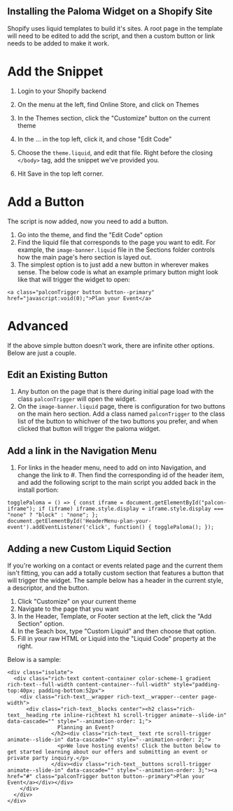 ## Installing the Paloma Widget on a Shopify Site

Shopify uses liquid templates to build it's sites. A root page in the template will need to be edited to add the script, and then a custom button or link needs to be added to make it work.

# Add the Snippet

1. Login to your Shopify backend
1. On the menu at the left, find Online Store, and click on Themes
1. In the Themes section, click the "Customize" button on the current theme
1. In the ... in the top left, click it, and chose "Edit Code"
1. Choose the `theme.liquid`, and edit that file. Right before the closing `</body>` tag, add the snippet we've provided you.

1. Hit Save in the top left corner.

# Add a Button

The script is now added, now you need to add a button.

1. Go into the theme, and find the "Edit Code" option
1. Find the liquid file that corresponds to the page you want to edit. For example, the `image-banner.liquid` file in the Sections folder controls how the main page's hero section is layed out.
1. The simplest option is to just add a new button in wherever makes sense. The below code is what an example primary button might look like that will trigger the widget to open:

```
<a class="palconTrigger button button--primary" href="javascript:void(0);">Plan your Event</a>
```

# Advanced

If the above simple button doesn't work, there are infinite other options. Below are just a couple.

## Edit an Existing Button

1. Any button on the page that is there during initial page load with the class `palconTrigger` will open the widget.
1. On the `image-banner.liquid` page, there is configuration for two buttons on the main hero section. Add a class named `palconTrigger` to the class list of the button to whichver of the two buttons you prefer, and when clicked that button will trigger the paloma widget.

## Add a link in the Navigation Menu

1. For links in the header menu, need to add on into Navigation, and change the link to #. Then find the corresponding id of the header item, and add the following script to the main script you added back in the install portion:

```
togglePaloma = () => { const iframe = document.getElementById("palcon-iframe"); if (iframe) iframe.style.display = iframe.style.display === "none" ? "block" : "none"; };
document.getElementById('HeaderMenu-plan-your-event').addEventListener('click', function() { togglePaloma(); });
```

## Adding a new Custom Liquid Section

If you're working on a contact or events related page and the current them isn't fitting, you can add a totally custom section that features a button that will trigger the widget. The sample below has a header in the current style, a descriptor, and the button.

1. Click "Customize" on your current theme
2. Navigate to the page that you want
3. In the Header, Template, or Footer section at the left, click the "Add Section" option.
4. In the Seach box, type "Custom Liquid" and then choose that option.
5. Fill in your raw HTML or Liquid into the "Liquid Code" property at the right.

Below is a sample:

```
<div class="isolate">
  <div class="rich-text content-container color-scheme-1 gradient rich-text--full-width content-container--full-width" style="padding-top:40px; padding-bottom:52px">
    <div class="rich-text__wrapper rich-text__wrapper--center page-width">
      <div class="rich-text__blocks center"><h2 class="rich-text__heading rte inline-richtext h1 scroll-trigger animate--slide-in" data-cascade="" style="--animation-order: 1;">
                Planning an Event?
              </h2><div class="rich-text__text rte scroll-trigger animate--slide-in" data-cascade="" style="--animation-order: 2;">
                <p>We love hosting events! Click the button below to get started learning about our offers and submitting an event or private party inquiry.</p>
              </div><div class="rich-text__buttons scroll-trigger animate--slide-in" data-cascade="" style="--animation-order: 3;"><a href="#" class="palconTrigger button button--primary">Plan your Event</a></div></div>
    </div>
  </div>
</div>
```
